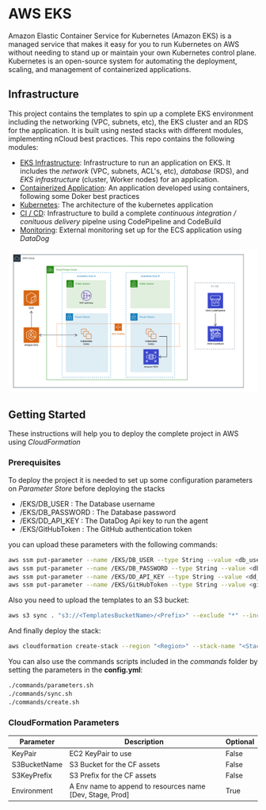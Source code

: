 # AWS EKS

Amazon Elastic Container Service for Kubernetes (Amazon EKS) is a managed service that makes it easy for you to run Kubernetes on AWS without needing to stand up or maintain your own Kubernetes control plane. Kubernetes is an open-source system for automating the deployment, scaling, and management of containerized applications.


## Infrastructure

This project contains the templates to spin up a complete EKS environment including the networking (VPC, subnets, etc), the EKS cluster and an RDS for the application. It is built using nested stacks with different modules, implementing nCloud best practices. This repo contains the following modules:

- [EKS Infrastructure](ReadMe.md): Infrastructure to run an application on EKS. It includes the *network* (VPC, subnets, ACL's, etc), *database* (RDS), and *EKS infrastructure* (cluster, Worker nodes) for an application.
- [Containerized Application](application/ReadMe.md): An application developed using containers, following some Doker best practices
- [Kubernetes](kubernetes/ReadMe.md): The architecture of the kubernetes application
- [CI / CD](continuous-integration/ReadMe.md): Infrastructure to build a complete *continuous integration / conituous delivery* pipelne using CodePipeline and CodeBuild
- [Monitoring](monitoring/ReadMe.md): External monitoring set up for the ECS application using *DataDog* 

![Project](images/EKS.png)

## Getting Started

These instructions will help you to deploy the complete project in AWS using *CloudFormation*

### Prerequisites

To deploy the project it is needed to set up some configuration parameters on *Parameter Store* before deploying the stacks
  - /EKS/DB_USER : The Database username
  - /EKS/DB_PASSWORD : The Database password
  - /EKS/DD_API_KEY : The DataDog Api key to run the agent
  - /EKS/GitHubToken : The GitHub authentication token

you can upload these parameters with the following commands:

```bash
aws ssm put-parameter --name /EKS/DB_USER --type String --value <db_username>
aws ssm put-parameter --name /EKS/DB_PASSWORD --type String --value <db_password>
aws ssm put-parameter --name /EKS/DD_API_KEY --type String --value <dd_api_key>
aws ssm put-parameter --name /EKS/GitHubToken --type String --value <github_token>
```

Also you need to upload the templates to an S3 bucket:

```bash
aws s3 sync . "s3://<TemplatesBucketName>/<Prefix>" --exclude "*" --include "*.yml" --include "*.zip"
```

And finally deploy the stack:

```bash
aws cloudformation create-stack --region "<Region>" --stack-name "<StackName>" --template-body file://master.yml --parameters ParameterKey=KeyPair,ParameterValue="<KeyPair>" ParameterKey=S3BucketName,ParameterValue="<TemplatesBucketName>" ParameterKey=S3KeyPrefix,ParameterValue="<Prefix>"  --capabilities CAPABILITY_NAMED_IAM
```

You can also use the commands scripts included in the *commands* folder by setting the parameters in the **config.yml**:

```bash
./commands/parameters.sh
./commands/sync.sh
./commands/create.sh
```

### CloudFormation Parameters

| Parameter    | Description                                               | Optional |
|--------------|-----------------------------------------------------------|----------|
| KeyPair      | EC2 KeyPair to use                                        | False    |
| S3BucketName | S3 Bucket for the CF assets                               | False    |
| S3KeyPrefix  | S3 Prefix for the CF assets                               | False    |
| Environment  | A Env name to append to resources name [Dev, Stage, Prod] | True     |